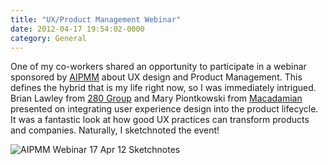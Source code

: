 ```yaml
---
title: "UX/Product Management Webinar"
date: 2012-04-17 19:54:02-0000
category: General
---
```


One of my co-workers shared an opportunity to participate in a webinar sponsored by <a href="http://www.aipmm.com/" target="_blank">AIPMM</a> about UX design and Product Management. This defines the hybrid that is my life right now, so I was immediately intrigued. Brian Lawley from <a href="http://www.280group.com/" target="_blank">280 Group</a> and Mary Piontkowski from <a href="http://www.macadamian.com/" target="_blank">Macadamian</a> presented on integrating user experience design into the product lifecycle. It was a fantastic look at how good UX practices can transform products and companies. Naturally, I sketchnoted the event!

<img src="https://www.sketchnotable.com/uploads/2021/f9d779950d.png" alt="AIPMM Webinar 17 Apr 12 Sketchnotes"/>
